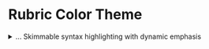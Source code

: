 # Rubric Color Theme

<details>
<summary>... Skimmable syntax highlighting with dynamic emphasis</summary>

</details>
